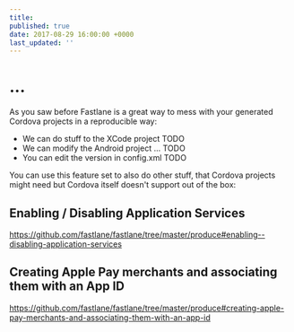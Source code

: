 ```yaml
---
title: 
published: true
date: 2017-08-29 16:00:00 +0000
last_updated: ''
---
```

# ...

As you saw before Fastlane is a great way to mess with your generated Cordova projects in a reproducible way: 

* We can do stuff to the XCode project TODO
* We can modify the Android project ... TODO
* You can edit the version in config.xml TODO

You can use this feature set to also do other stuff, that Cordova projects might need but Cordova itself doesn't support out of the box:

## Enabling / Disabling Application Services

https://github.com/fastlane/fastlane/tree/master/produce#enabling--disabling-application-services

## Creating Apple Pay merchants and associating them with an App ID

https://github.com/fastlane/fastlane/tree/master/produce#creating-apple-pay-merchants-and-associating-them-with-an-app-id